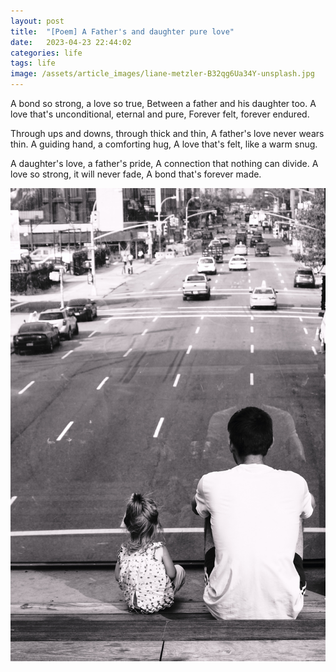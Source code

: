 ```yaml
---
layout: post
title:  "[Poem] A Father's and daughter pure love"
date:   2023-04-23 22:44:02
categories: life
tags: life
image: /assets/article_images/liane-metzler-B32qg6Ua34Y-unsplash.jpg
---
```


A bond so strong, a love so true,
Between a father and his daughter too.
A love that's unconditional, eternal and pure,
Forever felt, forever endured.

Through ups and downs, through thick and thin,
A father's love never wears thin.
A guiding hand, a comforting hug,
A love that's felt, like a warm snug.

A daughter's love, a father's pride,
A connection that nothing can divide.
A love so strong, it will never fade,
A bond that's forever made.

![Photo by Federico-Enni](/assets/article_images/federico-enni--wWIFyel9NU-unsplash.jpg "on Unsplash")



